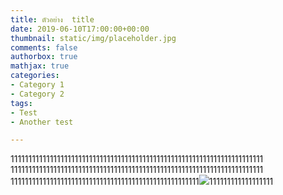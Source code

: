 ```yaml
---
title: ตัวอย่าง  title
date: 2019-06-10T17:00:00+00:00
thumbnail: static/img/placeholder.jpg
comments: false
authorbox: true
mathjax: true
categories:
- Category 1
- Category 2
tags:
- Test
- Another test

---
```

11111111111111111111111111111111111111111111111111111111111111111111111
11111111111111111111111111111111111111111111111111111111111111111111111
11111111111111111111111111111111111111111111111111111![](/uploads/tn.png)111111111111111111